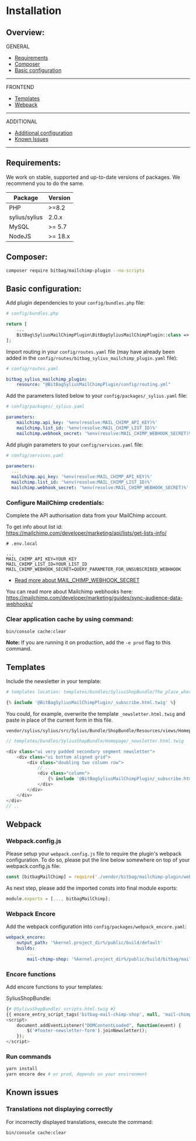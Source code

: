 # Installation

## Overview:
GENERAL
- [Requirements](#requirements)
- [Composer](#composer)
- [Basic configuration](#basic-configuration)
---
FRONTEND
- [Templates](#templates)
- [Webpack](#webpack)
---
ADDITIONAL
- [Additional configuration](#additional-configuration)
- [Known Issues](#known-issues)
---

## Requirements:
We work on stable, supported and up-to-date versions of packages. We recommend you to do the same.

| Package       | Version  |
|---------------|----------|
| PHP           | \>=8.2   |
| sylius/sylius | 2.0.x    |
| MySQL         | \>= 5.7  |
| NodeJS        | \>= 18.x |

## Composer:
```bash
composer require bitbag/mailchimp-plugin --no-scripts
```

## Basic configuration:
Add plugin dependencies to your `config/bundles.php` file:

```php
# config/bundles.php

return [
    ...
    BitBag\SyliusMailChimpPlugin\BitBagSyliusMailChimpPlugin::class => ['all' => true],
];
```

Import routing in your `config/routes.yaml` file 
(may have already been added in the `config/routes/bitbag_sylius_mailchimp_plugin.yaml` file):

```yaml
# config/routes.yaml

bitbag_sylius_mailchimp_plugin:
    resource: "@BitBagSyliusMailChimpPlugin/config/routing.yml"
```

Add the parameters listed below to your `config/packages/_sylius.yaml` file:
```yaml
# config/packages/_sylius.yaml

parameters:
    mailchimp.api_key: '%env(resolve:MAIL_CHIMP_API_KEY)%'
    mailchimp.list_id: '%env(resolve:MAIL_CHIMP_LIST_ID)%'
    mailchimp.webhook_secret: '%env(resolve:MAIL_CHIMP_WEBHOOK_SECRET)%'
```

Add plugin parameters to your `config/services.yaml` file:
```yaml
# config/services.yaml

parameters:
  ...
  mailchimp.api_key: '%env(resolve:MAIL_CHIMP_API_KEY)%'
  mailchimp.list_id: '%env(resolve:MAIL_CHIMP_LIST_ID)%'
  mailchimp.webhook_secret: '%env(resolve:MAIL_CHIMP_WEBHOOK_SECRET)%'
```

### Configure MailChimp credentials:
Complete the API authorisation data from your MailChimp account.

To get info about list id: https://mailchimp.com/developer/marketing/api/lists/get-lists-info/

```dotenv
# .env.local

...
MAIL_CHIMP_API_KEY=YOUR_KEY
MAIL_CHIMP_LIST_ID=YOUR_LIST_ID
MAIL_CHIMP_WEBHOOK_SECRET=QUERY_PARAMETER_FOR_UNSUBSCRIBED_WEBHHOOK
```

- [Read more about MAIL_CHIMP_WEBHOOK_SECRET](https://github.com/BitBagCommerce/SyliusMailChimpPlugin/blob/master/doc/mailchimp_webhook.md)

You can read more about Mailchimp webhooks here: https://mailchimp.com/developer/marketing/guides/sync-audience-data-webhooks/

### Clear application cache by using command:
```bash
bin/console cache:clear
```
**Note:** If you are running it on production, add the `-e prod` flag to this command.


## Templates
Include the newsletter in your template:
```php
# templates location: templates/bundles/SyliusShopBundle/The_place_where_the_form_is_to_be_placed #

{% include '@BitBagSyliusMailChimpPlugin/_subscribe.html.twig' %}
```

You could, for example, overwrite the template `_newsletter.html.twig` and paste in place of the current form in this file.
```
vendor/sylius/sylius/src/Sylius/Bundle/ShopBundle/Resources/views/Homepage/_newsletter.html.twig
```

```php
// templates/bundles/SyliusShopBundle/Homepage/_newsletter.html.twig

<div class="ui very padded secondary segment newsletter">
    <div class="ui bottom aligned grid">
        <div class="doubling two column row">
            // ..
            <div class="column">
                {% include '@BitBagSyliusMailChimpPlugin/_subscribe.html.twig' %}
            </div>
        </div>
    </div>
</div>
// ..
```

## Webpack
### Webpack.config.js

Please setup your `webpack.config.js` file to require the plugin's webpack configuration. To do so, please put the line below somewhere on top of your webpack.config.js file:
```js
const [bitbagMailChimp] = require('./vendor/bitbag/mailchimp-plugin/webpack.config.js');
```
As next step, please add the imported consts into final module exports:
```js
module.exports = [..., bitbagMailChimp];
```

### Webpack Encore
Add the webpack configuration into `config/packages/webpack_encore.yaml`:

```yaml
webpack_encore:
    output_path: '%kernel.project_dir%/public/build/default'
    builds:
        ...
        mail-chimp-shop: '%kernel.project_dir%/public/build/bitbag/mail-chimp/shop'
```

### Encore functions
Add encore functions to your templates:

SyliusShopBundle:
```php
{# @SyliusShopBundle/_scripts.html.twig #}
{{ encore_entry_script_tags('bitbag-mail-chimp-shop', null, 'mail-chimp-shop') }}
<script>
    document.addEventListener("DOMContentLoaded", function(event) { 
        $('#footer-newsletter-form').joinNewsletter();
    });
</script>
```

### Run commands
```bash
yarn install
yarn encore dev # or prod, depends on your environment
```

## Known issues
### Translations not displaying correctly
For incorrectly displayed translations, execute the command:
```bash
bin/console cache:clear
```
